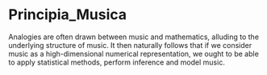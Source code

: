 # Principia_Musica
Analogies are often drawn between music and mathematics, alluding to the underlying structure of music. It then naturally follows that if we consider music as a high-dimensional numerical representation, we ought to be able to apply statistical methods, perform inference and model music.
